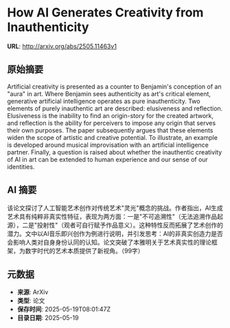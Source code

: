 # How AI Generates Creativity from Inauthenticity

**URL**: http://arxiv.org/abs/2505.11463v1

## 原始摘要

Artificial creativity is presented as a counter to Benjamin's conception of
an "aura" in art. Where Benjamin sees authenticity as art's critical element,
generative artificial intelligence operates as pure inauthenticity. Two
elements of purely inauthentic art are described: elusiveness and reflection.
Elusiveness is the inability to find an origin-story for the created artwork,
and reflection is the ability for perceivers to impose any origin that serves
their own purposes. The paper subsequently argues that these elements widen the
scope of artistic and creative potential. To illustrate, an example is
developed around musical improvisation with an artificial intelligence partner.
Finally, a question is raised about whether the inauthentic creativity of AI in
art can be extended to human experience and our sense of our identities.


## AI 摘要

该论文探讨了人工智能艺术创作对传统艺术"灵光"概念的挑战。作者指出，AI生成艺术具有纯粹非真实性特征，表现为两方面：一是"不可追溯性"（无法追溯作品起源），二是"投射性"（观者可自行赋予作品意义）。这种特性反而拓展了艺术创作的潜力。文中以AI音乐即兴创作为例进行说明，并引发思考：AI的非真实创造力是否会影响人类对自身身份认同的认知。论文突破了本雅明关于艺术真实性的理论框架，为数字时代的艺术本质提供了新视角。（99字）

## 元数据

- **来源**: ArXiv
- **类型**: 论文
- **保存时间**: 2025-05-19T08:01:47Z
- **目录日期**: 2025-05-19
